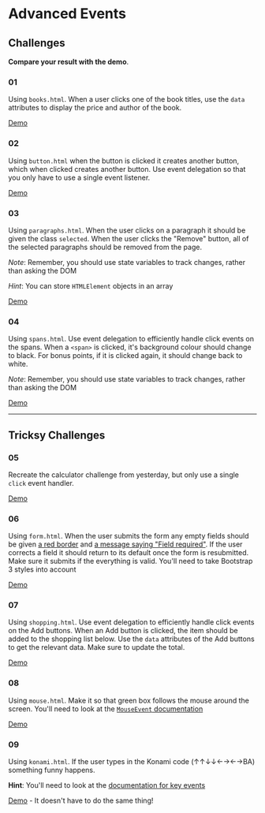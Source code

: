 # Advanced Events

## Challenges

**Compare your result with the demo**.

### 01

Using `books.html`. When a user clicks one of the book titles, use the `data` attributes to display the price and author of the book.

[Demo](https://develop-me.github.io/week-04--dom/challenges/04/answers/books/books.html)

### 02

Using `button.html` when the button is clicked it creates another button, which when clicked creates another button. Use event delegation so that you only have to use a single event listener.

[Demo](https://develop-me.github.io/week-04--dom/challenges/04/answers/button/button.html)

### 03

Using `paragraphs.html`. When the user clicks on a paragraph it should be given the class `selected`. When the user clicks the "Remove" button, all of the selected paragraphs should be removed from the page.

*Note*: Remember, you should use state variables to track changes, rather than asking the DOM

*Hint*: You can store `HTMLElement` objects in an array

[Demo](https://develop-me.github.io/week-04--dom/challenges/04/answers/paragraphs/paragraphs.html)

### 04

Using `spans.html`. Use event delegation to efficiently handle click events on the spans. When a `<span>` is clicked, it's background colour should change to black. For bonus points, if it is clicked again, it should change back to white.

*Note*: Remember, you should use state variables to track changes, rather than asking the DOM

[Demo](https://develop-me.github.io/week-04--dom/challenges/04/answers/spans/spans.html)

---

## Tricksy Challenges

### 05

Recreate the calculator challenge from yesterday, but only use a single `click` event handler.

[Demo](https://develop-me.github.io/week-04--dom/challenges/04/answers/calculator/calculator.html)


### 06

Using `form.html`. When the user submits the form any empty fields should be given [a red border](http://getbootstrap.com/css/#forms-control-validation) and [a message saying "Field required"](http://getbootstrap.com/css/#forms-help-text). If the user corrects a field it should return to its default once the form is resubmitted. Make sure it submits if the everything is valid. You'll need to take Bootstrap 3 styles into account

[Demo](https://develop-me.github.io/week-04--dom/challenges/04/answers/form/form.html)

### 07

Using `shopping.html`. Use event delegation to efficiently handle click events on the Add buttons. When an Add button is clicked, the item should be added to the shopping list below. Use the `data` attributes of the Add buttons to get the relevant data. Make sure to update the total.

[Demo](https://develop-me.github.io/week-04--dom/challenges/04/answers/shopping/shopping.html)

### 08

Using `mouse.html`. Make it so that green box follows the mouse around the screen. You'll need to look at the [`MouseEvent` documentation](https://developer.mozilla.org/en-US/docs/Web/API/MouseEvent)

[Demo](https://develop-me.github.io/week-04--dom/challenges/04/answers/mouse/mouse.html)

### 09

Using `konami.html`. If the user types in the Konami code (↑↑↓↓←→←→BA) something funny happens.

**Hint**: You'll need to look at the [documentation for key events](https://developer.mozilla.org/en-US/docs/Web/API/KeyboardEvent/key)

[Demo](https://develop-me.github.io/week-04--dom/challenges/04/answers/konami/konami.html) - It doesn't have to do the same thing!
